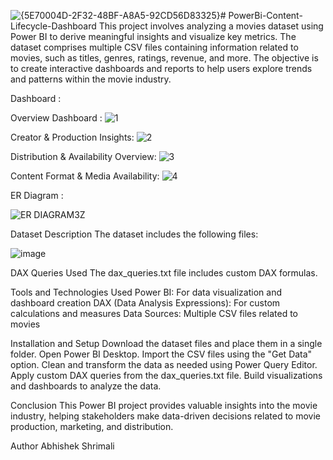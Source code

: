 ![{5E70004D-2F32-48BF-A8A5-92CD56D83325}](https://github.com/user-attachments/assets/80a43ebf-8dc0-4c46-9af7-b045c61c793e)# PowerBi-Content-Lifecycle-Dashboard
This project involves analyzing a movies dataset using Power BI to derive meaningful insights and visualize key metrics. The dataset comprises multiple CSV files containing information related to movies, such as titles, genres, ratings, revenue, and more. The objective is to create interactive dashboards and reports to help users explore trends and patterns within the movie industry.

Dashboard :

Overview Dashboard :
![1](https://github.com/user-attachments/assets/71fa2585-678b-47eb-81b6-d1cfa6379fe8)

Creator & Production Insights:
![2](https://github.com/user-attachments/assets/a72e2b8f-b574-404f-b774-4cfc27aa70cb)

Distribution & Availability Overview:
![3](https://github.com/user-attachments/assets/fe9b8f01-9d89-424e-8138-fd194a56a050)

Content Format & Media Availability:
![4](https://github.com/user-attachments/assets/56a0438b-b125-4129-97f5-3cb61ec0f9f3)




ER Diagram :

![ER DIAGRAM3Z](https://github.com/user-attachments/assets/4abc97d2-b256-4e7b-9563-50e405c28eb1)

 
Dataset Description
The dataset includes the following files:

![image](https://github.com/user-attachments/assets/ab1bd752-66eb-4a4e-9105-f4c4a8c5202e)

DAX Queries Used
The dax_queries.txt file includes custom DAX formulas.

Tools and Technologies Used
Power BI: For data visualization and dashboard creation
DAX (Data Analysis Expressions): For custom calculations and measures
Data Sources: Multiple CSV files related to movies

Installation and Setup
Download the dataset files and place them in a single folder.
Open Power BI Desktop.
Import the CSV files using the "Get Data" option.
Clean and transform the data as needed using Power Query Editor.
Apply custom DAX queries from the dax_queries.txt file.
Build visualizations and dashboards to analyze the data.


Conclusion
This Power BI project provides valuable insights into the movie industry, helping stakeholders make data-driven decisions related to movie production, marketing, and distribution.

Author
Abhishek Shrimali
